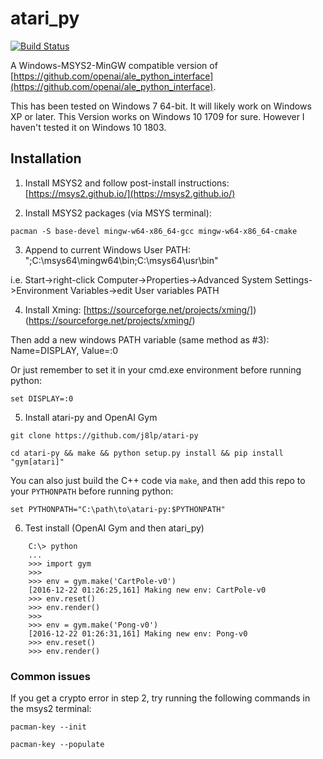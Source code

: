 # atari_py

[![Build Status](https://travis-ci.org/openai/atari-py.svg?branch=master)](https://travis-ci.org/openai/atari-py)

A Windows-MSYS2-MinGW compatible version of [https://github.com/openai/ale_python_interface](https://github.com/openai/ale_python_interface).

This has been tested on Windows 7 64-bit.  It will likely work on Windows XP or later. This Version works on Windows 10 1709 for sure. However I haven't tested it on Windows 10 1803. 

## Installation

1) Install MSYS2 and follow post-install instructions: [https://msys2.github.io/](https://msys2.github.io/)

2) Install MSYS2 packages (via MSYS terminal):

```pacman -S base-devel mingw-w64-x86_64-gcc mingw-w64-x86_64-cmake```

3) Append to current Windows User PATH: ";C:\msys64\mingw64\bin;C:\msys64\usr\bin"

i.e. Start->right-click Computer->Properties->Advanced System Settings->Environment Variables->edit User variables PATH

4) Install Xming: [https://sourceforge.net/projects/xming/])(https://sourceforge.net/projects/xming/)

Then add a new windows PATH variable (same method as #3): Name=DISPLAY, Value=:0

Or just remember to set it in your cmd.exe environment before running python:

```set DISPLAY=:0```

5) Install atari-py and OpenAI Gym

```git clone https://github.com/j8lp/atari-py```

```cd atari-py && make && python setup.py install && pip install "gym[atari]"```

You can also just build the C++ code via `make`, and then add
this repo to your `PYTHONPATH` before running python:

```set PYTHONPATH="C:\path\to\atari-py:$PYTHONPATH"```

6) Test install (OpenAI Gym and then atari_py)
```
    C:\> python
    ...
    >>> import gym
    >>>
    >>> env = gym.make('CartPole-v0')
    [2016-12-22 01:26:25,161] Making new env: CartPole-v0
    >>> env.reset()
    >>> env.render()
    >>>
    >>> env = gym.make('Pong-v0')
    [2016-12-22 01:26:31,161] Making new env: Pong-v0
    >>> env.reset()
    >>> env.render()
```

### Common issues

If you get a crypto error in step 2, try running the following commands in the msys2 terminal:

``` pacman-key --init ```

``` pacman-key --populate ```

